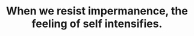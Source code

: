 ---
title: When we resist impermanence, the feeling of self intensifies.
tags: buddhism acceptance 
selfmaintain: true
selfmaintainorder: 2
selfconsciousness: true
---